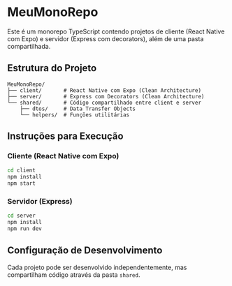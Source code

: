 # MeuMonoRepo

Este é um monorepo TypeScript contendo projetos de cliente (React Native com Expo) e servidor (Express com decorators), além de uma pasta compartilhada.

## Estrutura do Projeto

```
MeuMonoRepo/
├── client/       # React Native com Expo (Clean Architecture)
├── server/       # Express com Decorators (Clean Architecture)
└── shared/       # Código compartilhado entre client e server
    ├── dtos/     # Data Transfer Objects
    └── helpers/  # Funções utilitárias
```

## Instruções para Execução

### Cliente (React Native com Expo)

```bash
cd client
npm install
npm start
```

### Servidor (Express)

```bash
cd server
npm install
npm run dev
```

## Configuração de Desenvolvimento

Cada projeto pode ser desenvolvido independentemente, mas compartilham código através da pasta `shared`. 